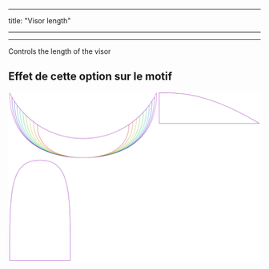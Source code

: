 - - -
title: "Visor length"
- - -

***

Controls the length of the visor

## Effet de cette option sur le motif

![Cette image montre l'effet de cette option en superposant plusieurs variantes qui ont une valeur différente pour cette option](holmes_visorlength_sample.svg "Effet de cette option sur le motif")
